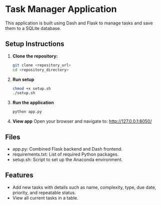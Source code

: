 # Task Manager Application

This application is built using Dash and Flask to manage tasks and save them to a SQLite database.

## Setup Instructions

1. **Clone the repository:**
   ```bash
   git clone <repository_url>
   cd <repository_directory>

2. **Run setup**
    ```bash
    chmod +x setup.sh
    ./setup.sh

3. **Run the application**
    ```bash
    python app.py

4. **View app**
    Open your browser and navigate to: http://127.0.0.1:8050/

## Files

 - app.py: Combined Flask backend and Dash frontend.
 - requirements.txt: List of required Python packages.
 - setup.sh: Script to set up the Anaconda environment.

## Features

- Add new tasks with details such as name, complexity, type, due date, priority, and repeatable status.
- View all current tasks in a table.
